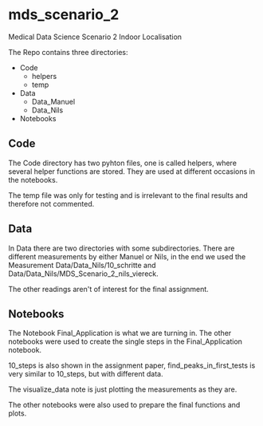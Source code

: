 # mds_scenario_2
Medical Data Science Scenario 2 Indoor Localisation

The Repo contains three directories:

- Code
  - helpers
  - temp
- Data
  - Data_Manuel
  - Data_Nils
- Notebooks
 

## Code

The Code directory has two pyhton files, one is called helpers, where several helper functions 
are stored. They are used at different occasions in the notebooks.

The temp file was only for testing and is irrelevant to the final results and therefore not commented.

## Data

In Data there are two directories with some subdirectories. There are different measurements by either 
Manuel or Nils, in the end we used the Measurement Data/Data_Nils/10_schritte and Data/Data_Nils/MDS_Scenario_2_nils_viereck.

The other readings aren't of interest for the final assignment.

## Notebooks

The Notebook Final_Application is what we are turning in. The other notebooks were used to create the 
single steps in the Final_Application notebook.

10_steps is also shown in the assignment paper, find_peaks_in_first_tests is very similar to 10_steps, 
but with different data. 

The visualize_data note is just plotting the measurements as they are.

The other notebooks were also used to prepare the final functions and plots.

